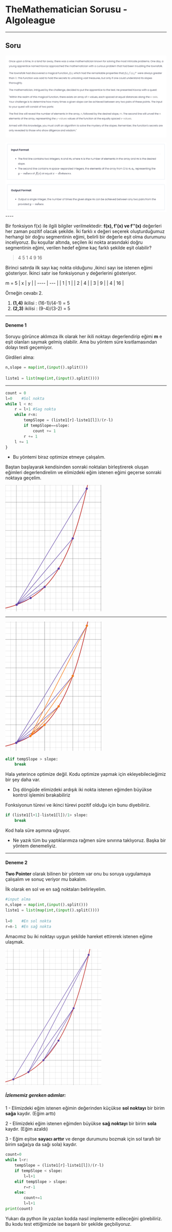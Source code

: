 # TheMathematician Sorusu - Algoleague

---

## Soru
<img src="images/problem.png" alt="image" width="auto" height="auto">

<img src="images/input.png" alt="image" width="auto" height="auto">----

Bir fonksiyon f(x) ile ilgili bilgiler verilmektedir: __f(x), f'(x) ve f''(x)__ değerleri her zaman pozitif olacak şekilde. İki farklı x değeri seçerek oluşturduğumuz herhangi bir doğru segmentinin eğimi, belirli bir değerle eşit olma durumunu inceliyoruz. Bu koşullar altında, seçilen iki nokta arasındaki doğru segmentinin eğimi, verilen hedef eğime kaç farklı şekilde eşit olabilir?


>4 5
1 4 9 16

Birinci satırda ilk sayı kaç nokta olduğunu ,ikinci sayı ise istenen eğimi gösteriyor. İkinci satır ise fonksiyonun y değerlerini gösteriyor.

m = 5
| x | y |
| ---- | --- |
| 1 | 1 |
| 2 | 4 |
| 3 | 9 |
| 4 | 16 |


Örneğin cevabı 2.
1. **(1,4)** ikilisi : (16-1)/(4-1) = 5 
1. **(2,3)** ikilisi : (9-4)/(3-2) = 5

----

#### Deneme 1

Soruyu görünce aklımıza ilk olarak her ikili noktayı degerlendirip eğimi __m__ e eşit olanları saymak gelmiş olabilir. Ama bu yöntem süre kısıtlamasından dolayı testi geçemiyor.

Girdileri alma:
```python
n,slope = map(int,(input().split()))

liste1 = list(map(int,(input().split())))
```
---
```python
count = 0
l=0    #Sol nokta
while l < n:
    r = l+1 #Sag nokta
    while r<n:
        tempSlope = (liste1[r]-liste1[l])/(r-l)
        if tempSlope==slope:
            count += 1
        r += 1
    l += 1
}
```

- Bu yöntemi biraz optimize etmeye çalışalım. 

Baştan başlayarak kendisinden sonraki noktaları birleştirerek oluşan eğimleri degerlendirelim ve elimizdeki eğim istenen eğimi geçerse sonraki noktaya geçelim.

<img src="images/graph1.png" alt="image" width="300" height="auto">

-----
<img src="images/graph2.png" alt="image" width="300" height="auto">

```python
elif tempSlope > slope:
    break
```

Hala yeterince optimize değil. Kodu optimize yapmak için ekleyebilecieğimiz bir şey daha var.

- Dış döngüde elimizdeki ardışık iki nokta istenen eğimden büyükse kontrol işlemini bırakabiliriz

Fonksiyonun türevi ve ikinci türevi pozitif olduğu için bunu diyebiliriz.
```python
if (liste1[l+1]-liste1[l])/1> slope:
    break
```
Kod hala süre aşımına uğruyor.

* Ne yazık tüm bu yaptıklarımıza rağmen süre sınırına taklıyoruz. Başka bir yöntem denemeliyiz.

------

#### Deneme 2

**Two Pointer** olarak bilinen bir yöntem var onu bu soruya uygulamaya çalışalım ve sonuç veriyor mu bakalım.

İlk olarak en sol ve en sağ noktaları belirleyelim.

```python
#input alma
n,slope = map(int,(input().split()))
liste1 = list(map(int,(input().split())))

l=0    #En sol nokta
r=n-1  #En sağ nokta
```

Amacımız bu iki noktayı uygun şekilde hareket ettirerek istenen eğime ulaşmak.

<img src="images/graph3.png" alt="image" width="300" height="auto">


##### İzlememiz gereken adımlar:

1 -  Elimizdeki eğim istenen eğimin değerinden küçükse **sol noktayı** bir birim **sağa** kaydır. (Eğim arttı)

2 - Elimizdeki eğim istenen eğimden büyükse **sağ noktayı** bir birim **sola** kaydır. (Eğim azaldı)

3 - Eğim eşitse **sayacı arttır** ve denge durumunu bozmak için sol tarafı bir birim sağa(ya da sağı sola) kaydır.



```python
count=0
while l<r:
    tempSlope = (liste1[r]-liste1[l])/(r-l)
    if tempSlope < slope:
        l=l+1
    elif tempSlope > slope:
        r=r-1
    else:
        count+=1
        l=l+1
print(count)
```

Yukarı da python ile yazılan kodda nasıl implemente edileceğini görebiliriz. Bu kodu test ettiğimizde ise  başarılı bir şekilde geçbiliyoruz.
